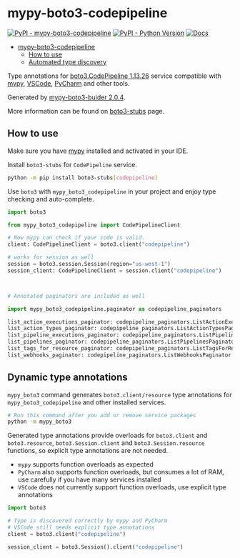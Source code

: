 # mypy-boto3-codepipeline

[![PyPI - mypy-boto3-codepipeline](https://img.shields.io/pypi/v/mypy-boto3-codepipeline.svg?color=blue)](https://pypi.org/project/mypy-boto3-codepipeline)
[![PyPI - Python Version](https://img.shields.io/pypi/pyversions/mypy-boto3-codepipeline.svg?color=blue)](https://pypi.org/project/mypy-boto3-codepipeline)
[![Docs](https://img.shields.io/readthedocs/mypy-boto3-builder.svg?color=blue)](https://mypy-boto3-builder.readthedocs.io/)

- [mypy-boto3-codepipeline](#mypy-boto3-codepipeline)
  - [How to use](#how-to-use)
  - [Automated type discovery](#automated-type-discovery)

Type annotations for
[boto3.CodePipeline 1.13.26](https://boto3.amazonaws.com/v1/documentation/api/1.13.26/reference/services/codepipeline.html#CodePipeline) service
compatible with [mypy](https://github.com/python/mypy), [VSCode](https://code.visualstudio.com/),
[PyCharm](https://www.jetbrains.com/pycharm/) and other tools.

Generated by [mypy-boto3-buider 2.0.4](https://github.com/vemel/mypy_boto3_builder).

More information can be found on [boto3-stubs](https://pypi.org/project/boto3-stubs/) page.

## How to use

Make sure you have [mypy](https://github.com/python/mypy) installed and activated in your IDE.

Install `boto3-stubs` for `CodePipeline` service.

```bash
python -m pip install boto3-stubs[codepipeline]
```

Use `boto3` with `mypy_boto3_codepipeline` in your project and enjoy type checking and auto-complete.

```python
import boto3

from mypy_boto3_codepipeline import CodePipelineClient

# Now mypy can check if your code is valid.
client: CodePipelineClient = boto3.client("codepipeline")

# works for session as well
session = boto3.session.Session(region="us-west-1")
session_client: CodePipelineClient = session.client("codepipeline")



# Annotated paginators are included as well

import mypy_boto3_codepipeline.paginator as codepipeline_paginators

list_action_executions_paginator: codepipeline_paginators.ListActionExecutionsPaginator = client.get_paginator("list_action_executions")
list_action_types_paginator: codepipeline_paginators.ListActionTypesPaginator = client.get_paginator("list_action_types")
list_pipeline_executions_paginator: codepipeline_paginators.ListPipelineExecutionsPaginator = client.get_paginator("list_pipeline_executions")
list_pipelines_paginator: codepipeline_paginators.ListPipelinesPaginator = client.get_paginator("list_pipelines")
list_tags_for_resource_paginator: codepipeline_paginators.ListTagsForResourcePaginator = client.get_paginator("list_tags_for_resource")
list_webhooks_paginator: codepipeline_paginators.ListWebhooksPaginator = client.get_paginator("list_webhooks")
```

## Dynamic type annotations

`mypy_boto3` command generates `boto3.client/resource` type annotations for
`mypy_boto3_codepipeline` and other installed services.

```bash
# Run this command after you add or remove service packages
python -m mypy_boto3
```

Generated type annotations provide overloads for `boto3.client` and `boto3.resource`,
`boto3.Session.client` and `boto3.Session.resource` functions,
so explicit type annotations are not needed.

- `mypy` supports function overloads as expected
- `PyCharm` also supports function overloads, but consumes a lot of RAM, use carefully if you have many services installed
- `VSCode` does not currently support function overloads, use explicit type annotations

```python
import boto3

# Type is discovered correctly by mypy and PyCharm
# VSCode still needs explicit type annotations
client = boto3.client("codepipeline")

session_client = boto3.Session().client("codepipeline")
```
